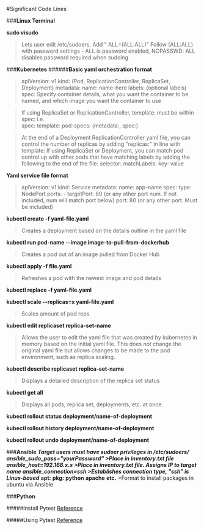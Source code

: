 #Significant Code Lines

###**Linux Terminal**

**sudo visudo**
>Lets user edit /etc/sudoers. Add "<username> ALL=(ALL:ALL)"
Follow (ALL:ALL) with password settings - ALL is password enabled, NOPASSWD:
ALL disables password required when sudoing

###**Kubernetes**
######**Basic yaml orchestration format**
>apiVersion: v1
kind: (Pod, ReplicationController, ReplicaSet, Deployment)
metadata:
  name: name-here
  labels: (optional labels)
spec:
  Specify container details, what you want the container to be named, and
  which image you want the container to use

>If using ReplicaSet or ReplicationController, template: must be within spec:
i.e.  
spec:
  template:
    pod-specs: (metadata:, spec:)

>At the end of a Deployment ReplicationController yaml file, you can control
the number of replicas by adding "replicas:" in line with template:
If using ReplicaSet or Deployment, you can match pod control up with other pods
that have matching labels by adding the following to the end of the file:
selector:
  matchLabels:
    key: value

**Yaml service file format**
>apiVersion: v1
kind: Service
metadata:
  name: app-name
spec:
  type: NodePort
  ports:
    - targetPort: 80 (or any other port num. If not included, num will match port below)
      port: 80 (or any other port. Must be included)


**kubectl create -f yaml-file.yaml**
>Creates a deployment based on the details outline in the yaml file

**kubectl run pod-name --image image-to-pull-from-dockerhub**
>Creates a pod out of an image pulled from Docker Hub

**kubectl apply -f file.yaml**
>Refreshes a pod with the newest image and pod details

**kubectl replace -f yaml-file.yaml**

**kubectl scale --replicas=x yaml-file.yaml**
>Scales amount of pod reps

**kubectl edit replicaset replica-set-name**
>Allows the user to edit the yaml file that was created by kubernetes in memory based on the initial yaml file. This does not change the original yaml file but allows changes to be made to the pod environment, such as replica scaling.

**kubectl describe replicaset replica-set-name**
>Displays a detailed description of the replica set status

**kubectl get all**
>Displays all pods, replica set, deployments, etc. at once.

**kubectl rollout status deployment/name-of-deployment**

**kubectl rollout history deployment/name-of-deployment**

**kubectl rollout undo deployment/name-of-deployment**

###**Ansible**
***Target users must have sudoer privileges in /etc/sudoers/
ansible_sudo_pass="yourPassword" >Place in inventory.txt file
ansible_host=192.168.x.x >Place in inventory.txt file. Assigns IP to target name
ansible_connection=ssh >Establishes connection type, "ssh" is Linux-based***
**apt:**
    **pkg:**
      **python**
      **apache**
      **etc.** >Format to install packages in ubuntu via Ansible



###**Python**

#####Install Pytest
[Reference](https://pytest-flask.readthedocs.io/en/latest/tutorial.html)

#####Using Pytest
[Reference](https://iammehdi.medium.com/testing-flask-apps-with-pytest-5b7af093c53d)
